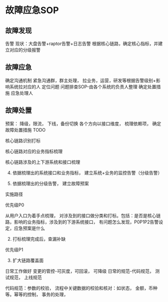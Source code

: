 # 故障应急SOP
## 故障发现
告警
现状：大盘告警+raptor告警+日志告警
根据核心链路，确定核心指标，并建立对应的分级报警
## 故障应急
确定沟通机制
紧急沟通群，群主处理， 拉业务，运营，研发等根据告警级别+影响系统拉对应的人
定位问题
问题排查SOP-由各个系统的负责人整理
确定处置措施
应急处理人
## 故障处置
预案： 降级，限流， 下线，备份切换
各个方向以接口维度， 梳理依赖项， 确定故障处置措施
TODO

核心链路识别打标

核心链路对应的业务指标梳理

核心链路涉及的上下游系统和接口梳理

4. 依据梳理出的系统接口和业务指标， 建立系统+业务的监控告警（分级告警）

5. 依据梳理出的分级告警， 建立故障预案

实施路径

优先级P0

从用户入口为着手点梳理， 对涉及到的接口做分类和打标。包括：是否是核心链路，影响的业务指标，涉及到的下游系统接口， 有问题怎么发现，P0P1P2告警设定，应急预案是什么

2. 打标梳理完成后，查漏补缺

优先级P1

3. 扩大链路覆盖面



日常工作做好
变更的管控-可灰度，可回滚， 可降级
日常的规范-代码规范， 测试规范， 上线规范

代码规范：参数的校验， 流程中关键数据的校验和核对：如状态， 金额，币种等。幂等的控制， 事务的处理，

